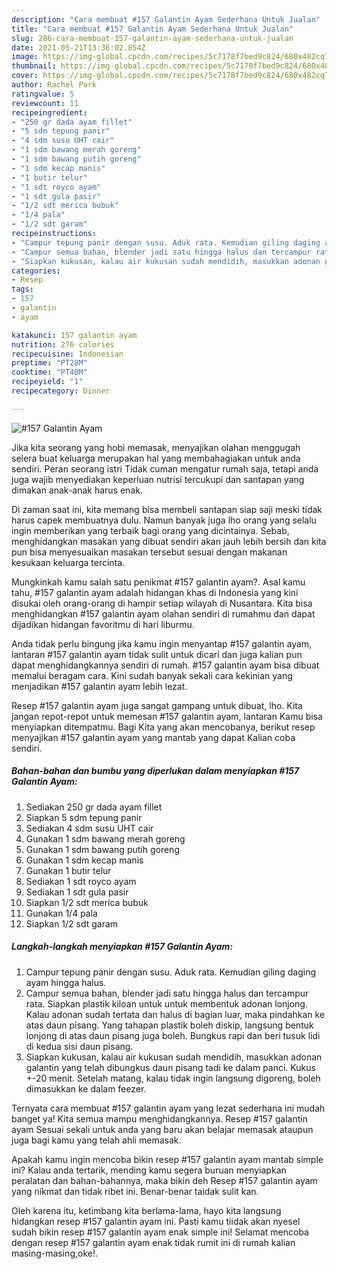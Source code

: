 ```yaml
---
description: "Cara membuat #157 Galantin Ayam Sederhana Untuk Jualan"
title: "Cara membuat #157 Galantin Ayam Sederhana Untuk Jualan"
slug: 286-cara-membuat-157-galantin-ayam-sederhana-untuk-jualan
date: 2021-05-21T13:36:02.854Z
image: https://img-global.cpcdn.com/recipes/5c7178f7bed9c824/680x482cq70/157-galantin-ayam-foto-resep-utama.jpg
thumbnail: https://img-global.cpcdn.com/recipes/5c7178f7bed9c824/680x482cq70/157-galantin-ayam-foto-resep-utama.jpg
cover: https://img-global.cpcdn.com/recipes/5c7178f7bed9c824/680x482cq70/157-galantin-ayam-foto-resep-utama.jpg
author: Rachel Park
ratingvalue: 5
reviewcount: 11
recipeingredient:
- "250 gr dada ayam fillet"
- "5 sdm tepung panir"
- "4 sdm susu UHT cair"
- "1 sdm bawang merah goreng"
- "1 sdm bawang putih goreng"
- "1 sdm kecap manis"
- "1 butir telur"
- "1 sdt royco ayam"
- "1 sdt gula pasir"
- "1/2 sdt merica bubuk"
- "1/4 pala"
- "1/2 sdt garam"
recipeinstructions:
- "Campur tepung panir dengan susu. Aduk rata. Kemudian giling daging ayam hingga halus."
- "Campur semua bahan, blender jadi satu hingga halus dan tercampur rata. Siapkan plastik kiloan untuk untuk membentuk adonan lonjong. Kalau adonan sudah tertata dan halus di bagian luar, maka pindahkan ke atas daun pisang. Yang tahapan plastik boleh diskip, langsung bentuk lonjong di atas daun pisang juga boleh. Bungkus rapi dan beri tusuk lidi di kedua sisi daun pisang."
- "Siapkan kukusan, kalau air kukusan sudah mendidih, masukkan adonan galantin yang telah dibungkus daun pisang tadi ke dalam panci. Kukus +-20 menit. Setelah matang, kalau tidak ingin langsung digoreng, boleh dimasukkan ke dalam feezer."
categories:
- Resep
tags:
- 157
- galantin
- ayam

katakunci: 157 galantin ayam 
nutrition: 276 calories
recipecuisine: Indonesian
preptime: "PT28M"
cooktime: "PT40M"
recipeyield: "1"
recipecategory: Dinner

---
```



![#157 Galantin Ayam](https://img-global.cpcdn.com/recipes/5c7178f7bed9c824/680x482cq70/157-galantin-ayam-foto-resep-utama.jpg)

Jika kita seorang yang hobi memasak, menyajikan olahan menggugah selera buat keluarga merupakan hal yang membahagiakan untuk anda sendiri. Peran seorang istri Tidak cuman mengatur rumah saja, tetapi anda juga wajib menyediakan keperluan nutrisi tercukupi dan santapan yang dimakan anak-anak harus enak.

Di zaman  saat ini, kita memang bisa membeli santapan siap saji meski tidak harus capek membuatnya dulu. Namun banyak juga lho orang yang selalu ingin memberikan yang terbaik bagi orang yang dicintainya. Sebab, menghidangkan masakan yang dibuat sendiri akan jauh lebih bersih dan kita pun bisa menyesuaikan masakan tersebut sesuai dengan makanan kesukaan keluarga tercinta. 



Mungkinkah kamu salah satu penikmat #157 galantin ayam?. Asal kamu tahu, #157 galantin ayam adalah hidangan khas di Indonesia yang kini disukai oleh orang-orang di hampir setiap wilayah di Nusantara. Kita bisa menghidangkan #157 galantin ayam olahan sendiri di rumahmu dan dapat dijadikan hidangan favoritmu di hari liburmu.

Anda tidak perlu bingung jika kamu ingin menyantap #157 galantin ayam, lantaran #157 galantin ayam tidak sulit untuk dicari dan juga kalian pun dapat menghidangkannya sendiri di rumah. #157 galantin ayam bisa dibuat memalui beragam cara. Kini sudah banyak sekali cara kekinian yang menjadikan #157 galantin ayam lebih lezat.

Resep #157 galantin ayam juga sangat gampang untuk dibuat, lho. Kita jangan repot-repot untuk memesan #157 galantin ayam, lantaran Kamu bisa menyiapkan ditempatmu. Bagi Kita yang akan mencobanya, berikut resep menyajikan #157 galantin ayam yang mantab yang dapat Kalian coba sendiri.

<!--inarticleads1-->

##### Bahan-bahan dan bumbu yang diperlukan dalam menyiapkan #157 Galantin Ayam:

1. Sediakan 250 gr dada ayam fillet
1. Siapkan 5 sdm tepung panir
1. Sediakan 4 sdm susu UHT cair
1. Gunakan 1 sdm bawang merah goreng
1. Gunakan 1 sdm bawang putih goreng
1. Gunakan 1 sdm kecap manis
1. Gunakan 1 butir telur
1. Sediakan 1 sdt royco ayam
1. Sediakan 1 sdt gula pasir
1. Siapkan 1/2 sdt merica bubuk
1. Gunakan 1/4 pala
1. Siapkan 1/2 sdt garam




<!--inarticleads2-->

##### Langkah-langkah menyiapkan #157 Galantin Ayam:

1. Campur tepung panir dengan susu. Aduk rata. Kemudian giling daging ayam hingga halus.
1. Campur semua bahan, blender jadi satu hingga halus dan tercampur rata. Siapkan plastik kiloan untuk untuk membentuk adonan lonjong. Kalau adonan sudah tertata dan halus di bagian luar, maka pindahkan ke atas daun pisang. Yang tahapan plastik boleh diskip, langsung bentuk lonjong di atas daun pisang juga boleh. Bungkus rapi dan beri tusuk lidi di kedua sisi daun pisang.
1. Siapkan kukusan, kalau air kukusan sudah mendidih, masukkan adonan galantin yang telah dibungkus daun pisang tadi ke dalam panci. Kukus +-20 menit. Setelah matang, kalau tidak ingin langsung digoreng, boleh dimasukkan ke dalam feezer.




Ternyata cara membuat #157 galantin ayam yang lezat sederhana ini mudah banget ya! Kita semua mampu menghidangkannya. Resep #157 galantin ayam Sesuai sekali untuk anda yang baru akan belajar memasak ataupun juga bagi kamu yang telah ahli memasak.

Apakah kamu ingin mencoba bikin resep #157 galantin ayam mantab simple ini? Kalau anda tertarik, mending kamu segera buruan menyiapkan peralatan dan bahan-bahannya, maka bikin deh Resep #157 galantin ayam yang nikmat dan tidak ribet ini. Benar-benar taidak sulit kan. 

Oleh karena itu, ketimbang kita berlama-lama, hayo kita langsung hidangkan resep #157 galantin ayam ini. Pasti kamu tiidak akan nyesel sudah bikin resep #157 galantin ayam enak simple ini! Selamat mencoba dengan resep #157 galantin ayam enak tidak rumit ini di rumah kalian masing-masing,oke!.

